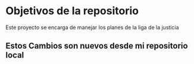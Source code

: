 # Objetivos de la repositorio

Este proyecto se encarga de manejar los planes de la liga de la justicia

 
 ## Estos Cambios son nuevos desde mi repositorio local